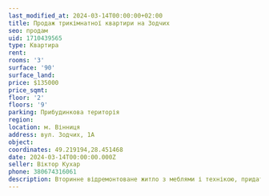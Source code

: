 ```yaml
---
last_modified_at: 2024-03-14T00:00:00+02:00
title: Продаж трикімнатної квартири на Зодчих
seo: продам
uid: 1710439565
type: Квартира
rent:
rooms: '3'
surface: '90'
surface_land:
price: $135000
price_sqmt:
floor: '2'
floors: '9'
parking: Прибудинкова територія
region:
location: м. Вінниця
address: вул. Зодчих, 1А
object:
coordinates: 49.219194,28.451468
date: 2024-03-14T00:00:00.000Z
seller: Віктор Кухар
phone: 380674316061
description: Вторинне відремонтоване житло з меблями і технікою, придатне і готове для проживання
---
```

